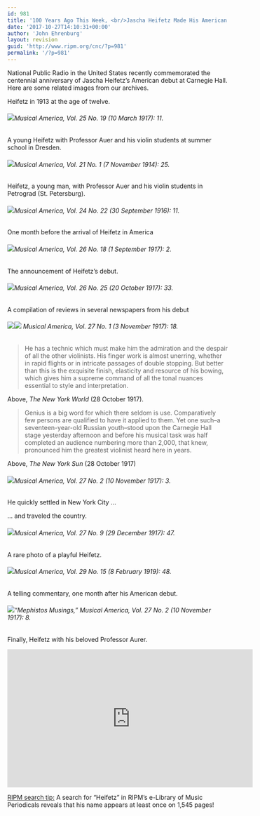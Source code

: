 ```yaml
---
id: 981
title: '100 Years Ago This Week, <br/>Jascha Heifetz Made His American Debut'
date: '2017-10-27T14:10:31+00:00'
author: 'John Ehrenburg'
layout: revision
guid: 'http://www.ripm.org/cnc/?p=981'
permalink: '/?p=981'
---
```


National Public Radio in the United States recently commemorated the centennial anniversary of Jascha Heifetz’s American debut at Carnegie Hall. Here are some related images from our archives.

Heifetz in 1913 at the age of twelve.

###### ![](http://www.ripm.org/cnc/wp-content/uploads/2017/10/1a-Heifetz-1.jpg)*Musical America*, Vol. 25 No. 19 (10 March 1917): 11.

A young Heifetz with Professor Auer and his violin students at summer school in Dresden.

###### ![](http://www.ripm.org/cnc/wp-content/uploads/2017/10/4231934-heifetz.jpg)*Musical America*, Vol. 21 No. 1 (7 November 1914): 25.

Heifetz, a young man, with Professor Auer and his violin students in Petrograd (St. Petersburg).

###### ![](http://www.ripm.org/cnc/wp-content/uploads/2017/10/1-Edited-Heifetz.jpg)*Musical America*, Vol. 24 No. 22 (30 September 1916): 11.

One month before the arrival of Heifetz in America

###### ![](http://www.ripm.org/cnc/wp-content/uploads/2017/10/4-Heifetz.jpg)*Musical America*, Vol. 26 No. 18 (1 September 1917): 2.

The announcement of Heifetz’s debut.

###### ![](http://www.ripm.org/cnc/wp-content/uploads/2017/10/5-Heifetz.jpg)*Musical America*, Vol. 26 No. 25 (20 October 1917): 33.

A compilation of reviews in several newspapers from his debut

###### ![](http://www.ripm.org/cnc/wp-content/uploads/2017/10/6-Heifetz.jpg)![](http://www.ripm.org/cnc/wp-content/uploads/2017/10/7-Heifetz.jpg) *Musical America,* Vol. 27 No. 1 (3 November 1917): 18.  

> He has a technic which must make him the admiration and the despair of all the other violinists. His finger work is almost unerring, whether in rapid flights or in intricate passages of double stopping. But better than this is the exquisite finish, elasticity and resource of his bowing, which gives him a supreme command of all the tonal nuances essential to style and interpretation.

Above, *The New York World* (28 October 1917).

> Genius is a big word for which there seldom is use. Comparatively few persons are qualified to have it applied to them. Yet one such–a seventeen-year-old Russian youth–stood upon the Carnegie Hall stage yesterday afternoon and before his musical task was half completed an audience numbering more than 2,000, that knew, pronounced him the greatest violinist heard here in years.

Above, *The New York Sun* (28 October 1917)

###### ![](http://www.ripm.org/cnc/wp-content/uploads/2017/10/8-Heifetz.jpg)*Musical America*, Vol. 27 No. 2 (10 November 1917): 3.

He quickly settled in New York City …

… and traveled the country.

###### ![](http://www.ripm.org/cnc/wp-content/uploads/2017/10/9-Heifetz.jpg)*Musical America,* Vol. 27 No. 9 (29 December 1917): 47.

A rare photo of a playful Heifetz.

###### ![](http://www.ripm.org/cnc/wp-content/uploads/2017/10/10-Heifetz.jpg)*Musical America,* Vol. 29 No. 15 (8 February 1919): 48.

A telling commentary, one month after his American debut.

###### ![](http://www.ripm.org/cnc/wp-content/uploads/2017/10/Heifetz-Quote.jpg)“Mephistos Musings,” *Musical America,* Vol. 27 No. 2 (10 November 1917): 8.

Finally, Heifetz with his beloved Professor Aurer.

<iframe allowfullscreen="allowfullscreen" frameborder="0" height="315" loading="lazy" src="https://www.youtube.com/embed/pSD7Rfptf7Y?rel=0" width="560"></iframe>

<u>RIPM search tip:</u> A search for “Heifetz” in RIPM’s e-Library of Music Periodicals reveals that his name appears at least once on 1,545 pages!